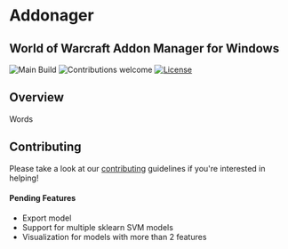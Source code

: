 # Addonager
## World of Warcraft Addon Manager for Windows

![Main Build](https://github.com/bitobrian/addonager/workflows/Main%20Build/badge.svg)
![Contributions welcome](https://img.shields.io/badge/contributions-welcome-orange.svg)
[![License](https://img.shields.io/badge/license-MIT-blue.svg)](https://opensource.org/licenses/MIT)

## Overview

Words

## Contributing
Please take a look at our [contributing](https://github.com/anfederico/Clairvoyant/blob/master/CONTRIBUTING.md) guidelines if you're interested in helping!
#### Pending Features
- Export model
- Support for multiple sklearn SVM models
- Visualization for models with more than 2 features
